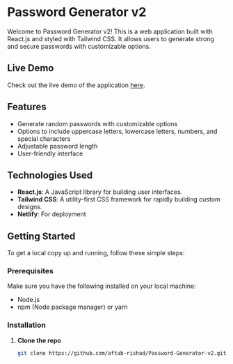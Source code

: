 # Password Generator v2

Welcome to Password Generator v2! This is a web application built with React.js and styled with Tailwind CSS. It allows users to generate strong and secure passwords with customizable options.

## Live Demo

Check out the live demo of the application [here](https://megapass.netlify.app/).

## Features

- Generate random passwords with customizable options
- Options to include uppercase letters, lowercase letters, numbers, and special characters
- Adjustable password length
- User-friendly interface

## Technologies Used

- **React.js**: A JavaScript library for building user interfaces.
- **Tailwind CSS**: A utility-first CSS framework for rapidly building custom designs.
- **Netlify**: For deployment

## Getting Started

To get a local copy up and running, follow these simple steps:

### Prerequisites

Make sure you have the following installed on your local machine:

- Node.js
- npm (Node package manager) or yarn

### Installation

1. **Clone the repo**

   ```sh
   git clone https://github.com/aftab-rishad/Password-Generator-v2.git
   ```
